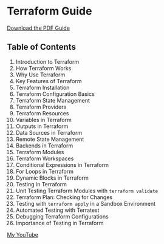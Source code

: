 # Terraform Guide

[Download the PDF Guide](https://drive.google.com/file/d/1dDgu4QnuUHyYqoK2ub7V0HaZbb2_A1q3/view?usp=drive_link)

## Table of Contents

1. Introduction to Terraform
2. How Terraform Works
3. Why Use Terraform
4. Key Features of Terraform
5. Terraform Installation
6. Terraform Configuration Basics
7. Terraform State Management
8. Terraform Providers
9. Terraform Resources
10. Variables in Terraform
11. Outputs in Terraform
12. Data Sources in Terraform
13. Remote State Management
14. Backends in Terraform
15. Terraform Modules
16. Terraform Workspaces
17. Conditional Expressions in Terraform
18. For Loops in Terraform
19. Dynamic Blocks in Terraform
20. Testing in Terraform
21. Unit Testing Terraform Modules with `terraform validate`
22. Terraform Plan: Checking for Changes
23. Testing with `terraform apply` in a Sandbox Environment
24. Automated Testing with Terratest
25. Debugging Terraform Configurations
26. Importance of Testing in Terraform

[My YouTube](https://lnkd.in/gXXfXWST)
